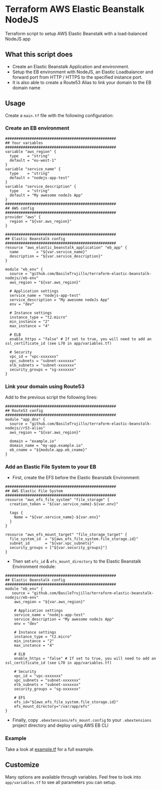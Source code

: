 # Terraform AWS Elastic Beanstalk NodeJS

Terraform script to setup AWS Elastic Beanstalk with a load-balanced NodeJS app

## What this script does

* Create an Elastic Beanstalk Application and environment.
* Setup the EB environment with NodeJS, an Elastic Loadbalancer and forward port from HTTP / HTTPS to the specified instance port.
* It is also able to create a Route53 Alias to link your domain to the EB domain name


## Usage

Create a `main.tf` file with the following configuration:

### Create an EB environment

```hcl
##################################################
## Your variables
##################################################
variable "aws_region" {
  type    = "string"
  default = "eu-west-1"
}
variable "service_name" {
  type    = "string"
  default = "nodejs-app-test"
}
variable "service_description" {
  type    = "string"
  default = "My awesome nodeJs App"
}
##################################################
## AWS config
##################################################
provider "aws" {
  region = "${var.aws_region}"
}

##################################################
## Elastic Beanstalk config
##################################################
resource "aws_elastic_beanstalk_application" "eb_app" {
  name        = "${var.service_name}"
  description = "${var.service_description}"
}

module "eb_env" {
  source = "github.com/BasileTrujillo/terraform-elastic-beanstalk-nodejs//eb-env"
  aws_region = "${var.aws_region}"

  # Application settings
  service_name = "nodejs-app-test"
  service_description = "My awesome nodeJs App"
  env = "dev"

  # Instance settings
  instance_type = "t2.micro"
  min_instance = "2"
  max_instance = "4"

  # ELB
  enable_https = "false" # If set to true, you will need to add an ssl_certificate_id (see L70 in app/variables.tf)

  # Security
  vpc_id = "vpc-xxxxxxx"
  vpc_subnets = "subnet-xxxxxxx"
  elb_subnets = "subnet-xxxxxxx"
  security_groups = "sg-xxxxxxx"
}
```

### Link your domain using Route53

Add to the previous script the following lines:

```hcl
##################################################
## Route53 config
##################################################
module "app_dns" {
  source = "github.com/BasileTrujillo/terraform-elastic-beanstalk-nodejs//r53-alias"
  aws_region = "${var.aws_region}"

  domain = "example.io"
  domain_name = "my-app.example.io"
  eb_cname = "${module.app.eb_cname}"
}
``` 

### Add an Elastic File System to your EB

* First, create the EFS before the Elastic Beanstalk Environment:
```hcl
##################################################
## AWS Elastic File System
##################################################
resource "aws_efs_file_system" "file_storage" {
  creation_token = "${var.service_name}-${var.env}"

  tags {
    Name = "${var.service_name}-${var.env}"
  }
}

resource "aws_efs_mount_target" "file_storage_target" {
  file_system_id  = "${aws_efs_file_system.file_storage.id}"
  subnet_id       = "${var.vpc_subnets}"
  security_groups = ["${var.security_groups}"]
}
```

* Then set `efs_id` & `efs_mount_directory` to the Elastic Beanstalk Environment module:
```hcl
##################################################
## Elastic Beanstalk config
##################################################
module "eb_env" {
   source = "github.com/BasileTrujillo/terraform-elastic-beanstalk-nodejs//eb-env"
    aws_region = "${var.aws_region}"
  
    # Application settings
    service_name = "nodejs-app-test"
    service_description = "My awesome nodeJs App"
    env = "dev"
  
    # Instance settings
    instance_type = "t2.micro"
    min_instance = "2"
    max_instance = "4"
  
    # ELB
    enable_https = "false" # If set to true, you will need to add an ssl_certificate_id (see L70 in app/variables.tf)
  
    # Security
    vpc_id = "vpc-xxxxxxx"
    vpc_subnets = "subnet-xxxxxxx"
    elb_subnets = "subnet-xxxxxxx"
    security_groups = "sg-xxxxxxx"
  
    # EFS
    efs_id="${aws_efs_file_system.file_storage.id}"
    efs_mount_directory="/var/app/efs"
}
```

* Finally, copy `.ebextensions/efs_mount.config` to your `.ebextensions` project directory and deploy using AWS EB CLI

### Example

Take a look at [example.tf](./example.tf) for a full example.

## Customize

Many options are available through variables. Feel free to look into `app/variables.tf` to see all parameters you can setup.
